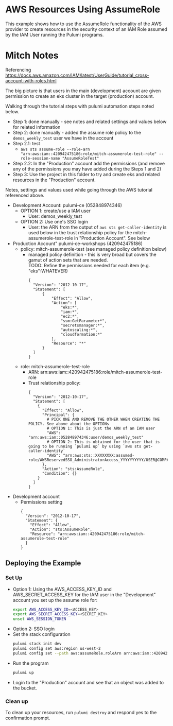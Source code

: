 # AWS Resources Using AssumeRole

This example shows how to use the AssumeRole functionality of the AWS provider
to create resources in the security context of an IAM Role assumed by the IAM
User running the Pulumi programs.

# Mitch Notes
Referencing https://docs.aws.amazon.com/IAM/latest/UserGuide/tutorial_cross-account-with-roles.html  

The big picture is that users in the main (development) account are given permission to create an eks cluster in the target (production) account.

Walking through the tutorial steps with pulumi automation steps noted below.
* Step 1: done manually - see notes and related settings and values below for related information
* Step 2: done manually - added the assume role policy to the `demos_weekly_test` user we have in the account
* Step 2.1: test
  * `aws sts assume-role --role-arn "arn:aws:iam::420942475186:role/mitch-assumerole-test-role" --role-session-name "AssumeRoleTest"`
* Step 2.2: In the "Production" account add the permissions (and remove any of the permissions you may have added during the Steps 1 and 2)
* Step 3: Use the project in this folder to try and create eks and related resources in the "Production" account.

Notes, settings and values used while going through the AWS tutorial referenced above.
* Development Account: pulumi-ce (052848974346)
  * OPTION 1: create/use a IAM user
    * User: demos_weekly_test
  * OPTION 2: Use one's SSO login
    * User: the ARN from the output of `aws sts get-caller-identity` is used below in the trust relationship policy for the mitch-assumerole-test-role in "Production Account". See below
* Production Account" pulumi-ce-workshops (420942475186)
  * policy: mitch-assumerole-test (see managed policy definition below)
    * managed policy definition - this is very broad but covers the gamut of action sets that are needed.  
      TODO: Refine the permissions needed for each item (e.g. "eks":WHATEVER)
      ```
      {
        "Version": "2012-10-17",
        "Statement": [
            {
                "Effect": "Allow",
                "Action": [
                    "eks:*",
                    "iam:*",
                    "ec2:*",
                    "ssm:GetParameter*",
                    "secretsmanager:*",
                    "autoscaling:*",
                    "cloudformation:*"
                ],
                "Resource": "*"
            }
        ]
      }
      ```
  * role: mitch-assumerole-test-role
    * ARN: arn:aws:iam::420942475186:role/mitch-assumerole-test-role
    * Trust relationship policy:
      ```
      {
        "Version": "2012-10-17",
        "Statement": [
          {
            "Effect": "Allow",
            "Principal": {
              # PICK ONE AND REMOVE THE OTHER WHEN CREATING THE POLICY. See above about the OPTIONs
              # OPTION 1: This is just the ARN of an IAM user 
              "AWS": "arn:aws:iam::052848974346:user/demos_weekly_test"
              # OPTION 2: This is obtained for the user that is going to be running `pulumi up` by using `aws sts get-caller-identity`
              "AWS": "arn:aws:sts::XXXXXXXX:assumed-role/AWSReservedSSO_AdministratorAccess_YYYYYYYYYY/USER@COMPANY.com"
            },
            "Action": "sts:AssumeRole",
            "Condition": {}
          }
        ]
      }
      ```
* Development account
  * Permissions setting 
    ```
    {
      "Version": "2012-10-17",
      "Statement": {
        "Effect": "Allow",
        "Action": "sts:AssumeRole",
        "Resource": "arn:aws:iam::420942475186:role/mitch-assumerole-test-role"
      }
    }
    ```


## Deploying the Example

### Set Up

* Option 1: Using the AWS_ACCESS_KEY_ID and AWS_SECRET_ACCESS_KEY for the IAM user in the "Development" account you set up the assume role for:
  ```bash
  export AWS_ACCESS_KEY_ID=<ACCESS_KEY>
  export AWS_SECRET_ACCESS_KEY=<SECRET_KEY>
  unset AWS_SESSION_TOKEN
  ```
* Option 2: SSO login
* Set the stack configuration
  ```bash
  pulumi stack init dev
  pulumi config set aws:region us-west-2
  pulumi config set --path aws:assumeRole.roleArn arn:aws:iam::420942475186:role/mitch-assumerole-test-role
  ```
* Run the program
  ```bash
  pulumi up
  ```
* Login to the "Production" account and see that an object was added to the bucket.

### Clean up

To clean up your resources, run `pulumi destroy` and respond yes to the
confirmation prompt.

[app]: https://app.pulumi.com/